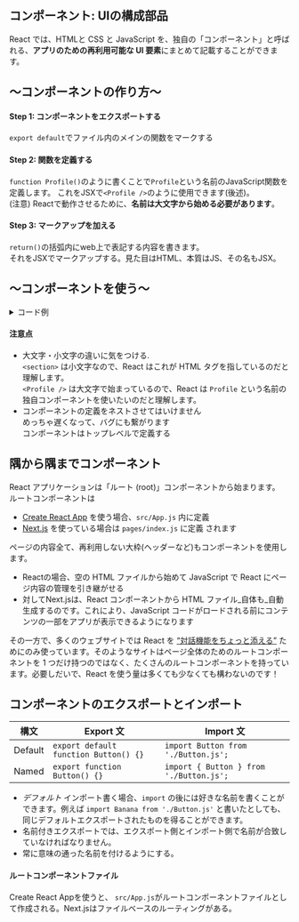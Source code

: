 ## コンポーネント: UIの構成部品
React では、HTMLと CSS と JavaScript を、独自の「コンポーネント」と呼ばれる、**アプリのための再利用可能な UI 要素**にまとめて記載することができます。 

## 〜コンポーネントの作り方〜
#### Step 1: コンポーネントをエクスポートする
`export default`でファイル内のメインの関数をマークする

#### Step 2: 関数を定義する
`function Profile()`のように書くことで`Profile`という名前のJavaScript関数を定義します。 
これをJSXで`<Profile />`のように使用できます(後述)。  
(注意) Reactで動作させるために、**名前は大文字から始める必要があります**。

#### Step 3: マークアップを加える
`return()`の括弧内にweb上で表記する内容を書きます。  
それをJSXでマークアップする。見た目はHTML、本質はJS、その名もJSX。


## 〜コンポーネントを使う〜
<details>
  <summary>コード例</summary>

`<Profile />`みたいな感じで使えます
```js:App.js
function Profile() {
  return (
    <img
      src="https://i.imgur.com/MK3eW3Am.jpg"
      alt="Katherine Johnson"
    />
  )
}

export default function Gallery(){
	return(
		<section>
			<h1>Amazing scientists</h1>
			<Profile />
			<Profile />
		</section>
	);
}
```
</details>

#### 注意点   
    
- 大文字・小文字の違いに気をつける.  
 `<section>` は小文字なので、React はこれが HTML タグを指しているのだと理解します。    
 `<Profile />` は大文字で始まっているので、React は `Profile` という名前の独自コンポーネントを使いたいのだと理解します。    
- コンポーネントの定義をネストさせてはいけません   
めっちゃ遅くなって、バグにも繋がります  
コンポーネントはトップレベルで定義する   


## 隅から隅までコンポーネント
React アプリケーションは「ルート (root)」コンポーネントから始まります。  
ルートコンポーネントは  
- [Create React App](https://create-react-app.dev/) を使う場合、`src/App.js` 内に定義
- [Next.js](https://nextjs.org/) を使っている場合は `pages/index.js` に定義
されます   
     
ページの内容全て、再利用しない大枠(ヘッダーなど)もコンポーネントを使用します。  
- Reactの場合、空の HTML ファイルから始めて JavaScript で React にページ内容の管理を引き継がせる
- 対してNext.jsは、React コンポーネントから HTML ファイル_自体も_自動生成するのです。これにより、JavaScript コードがロードされる前にコンテンツの一部をアプリが表示できるようになります

その一方で、多くのウェブサイトでは React を [“対話機能をちょっと添える”](https://ja.react.dev/learn/add-react-to-a-website) ためにのみ使っています。そのようなサイトはページ全体のためのルートコンポーネントを 1 つだけ持つのではなく、たくさんのルートコンポーネントを持っています。必要しだいで、React を使う量は多くても少なくても構わないのです！


## コンポーネントのエクスポートとインポート

 |構文|Export 文|Import 文|
|---|---|---|
|Default|`export default function Button() {}`|`import Button from './Button.js';`|
|Named|`export function Button() {}`|`import { Button } from './Button.js';`|
- _デフォルト_ インポート書く場合、`import` の後には好きな名前を書くことができます。例えば `import Banana from './Button.js'` と書いたとしても、同じデフォルトエクスポートされたものを得ることができます。
- 名前付きエクスポートでは、エクスポート側とインポート側で名前が合致していなければなりません。
- 常に意味の通った名前を付けるようにする。

#### ルートコンポーネントファイル
Create React Appを使うと、 `src/App.js`がルートコンポーネントファイルとして作成される。Next.jsはファイルベースのルーティングがある。
